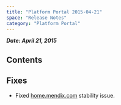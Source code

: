 ```yaml
---
title: "Platform Portal 2015-04-21"
space: "Release Notes"
category: "Platform Portal"
---
```



***Date: April 21, 2015***

## Contents

## Fixes

*   Fixed [home.mendix.com](https://home.mendix.com/) stability issue.